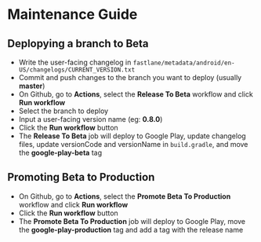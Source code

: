 # Maintenance Guide

## Deplopying a branch to Beta
- Write the user-facing changelog in `fastlane/metadata/android/en-US/changelogs/CURRENT_VERSION.txt`
- Commit and push changes to the branch you want to deploy (usually **master**)
- On Github, go to **Actions**, select the **Release To Beta** workflow and click **Run workflow**
- Select the branch to deploy
- Input a user-facing version name (eg: **0.8.0**)
- Click the **Run workflow** button
- The **Release To Beta** job will deploy to Google Play, update changelog files, update versionCode and versionName in `build.gradle`, and move the **google-play-beta** tag

## Promoting Beta to Production
- On Github, go to **Actions**, select the **Promote Beta To Production** workflow and click **Run workflow**
- Click the **Run workflow** button
- The **Promote Beta To Production** job will deploy to Google Play, move the **google-play-production** tag and add a tag with the release name
